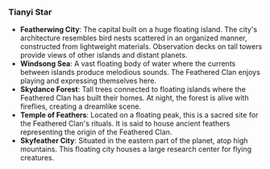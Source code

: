 ### Tianyi Star
- **Featherwing City**: The capital built on a huge floating island. The city's architecture resembles bird nests scattered in an organized manner, constructed from lightweight materials. Observation decks on tall towers provide views of other islands and distant planets.
- **Windsong Sea**: A vast floating body of water where the currents between islands produce melodious sounds. The Feathered Clan enjoys playing and expressing themselves here.
- **Skydance Forest**: Tall trees connected to floating islands where the Feathered Clan has built their homes. At night, the forest is alive with fireflies, creating a dreamlike scene.
- **Temple of Feathers**: Located on a floating peak, this is a sacred site for the Feathered Clan's rituals. It is said to house ancient feathers representing the origin of the Feathered Clan.
- **Skyfeather City**: Situated in the eastern part of the planet, atop high mountains. This floating city houses a large research center for flying creatures.

